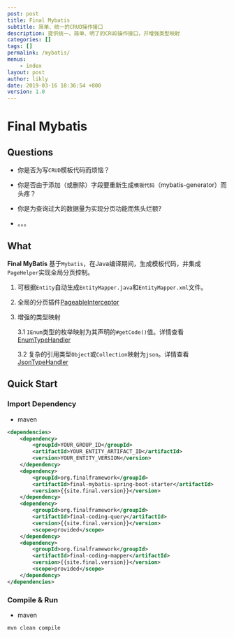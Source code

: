```yaml
---
post: post
title: Final Mybatis
subtitle: 简单、统一的CRUD操作接口
description: 提供统一、简单、明了的CRUD操作接口，并增强类型映射 
categories: []
tags: []
permalink: /mybatis/
menus:
    - index
layout: post
author: likly
date: 2019-03-16 18:36:54 +800
version: 1.0
---
```


# Final Mybatis

## Questions

* 你是否为写`CRUD`模板代码而烦恼？

* 你是否由于添加（或删除）字段要重新生成`模板代码`（mybatis-generator）而头疼？

* 你是为查询过大的数据量为实现分页功能而焦头烂额?

* 。。。

## What

**Final MyBatis** 基于`Mybatis`，在Java编译期间，生成模板代码，并集成`PageHelper`实现全局分页控制。

1. 可根据`Entity`自动生成`EntityMapper.java`和`EntityMapper.xml`文件。

2. 全局的分页插件[PageableInterceptor](inteceptor/pageable-interceptor.md)

3. 增强的类型映射 
    
    3.1 `IEnum`类型的枚举映射为其声明的`#getCode()`值。详情查看[EnumTypeHandler](handler/enum-type-handler.md)
    
    3.2 复杂的引用类型`Object`或`Collection`映射为`json`。详情查看[JsonTypeHandler](handler/json-type-handler.md)


## Quick Start

### Import Dependency

* maven 

```xml
<dependencies>
    <dependency>
        <groupId>YOUR_GROUP_ID</groupId>
        <artifactId>YOUR_ENTITY_ARTIFACT_ID</artifactId>
        <version>YOUR_ENTITY_VERSION</version>
    </dependency>
    <dependency>
        <groupId>org.finalframework</groupId>
        <artifactId>final-mybatis-spring-boot-starter</artifactId>
        <version>{{site.final.version}}</version>
    </dependency>
    <dependency>
        <groupId>org.finalframework</groupId>
        <artifactId>final-coding-query</artifactId>
        <version>{{site.final.version}}</version>
        <scope>provided</scope>
    </dependency>
    <dependency>
        <groupId>org.finalframework</groupId>
        <artifactId>final-coding-mapper</artifactId>
        <version>{{site.final.version}}</version>
        <scope>provided</scope>
    </dependency>
</dependencies>
```

### Compile & Run

* maven

```shell
mvn clean compile
```
